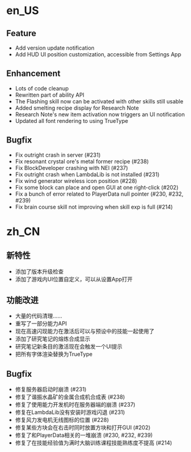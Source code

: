 en_US
=====

## Feature

* Add version update notification
* Add HUD UI position customization, accessible from Settings App

## Enhancement

* Lots of code cleanup
* Rewritten part of ability API
* The Flashing skill now can be activated with other skills still usable
* Added smelting recipe display for Research Note
* Research Note's new item activation now triggers an UI notification
* Updated all font rendering to using TrueType

## Bugfix

* Fix outright crash in server (#231)
* Fix resonant crystal ore's metal former recipe (#238)
* Fix BlockDeveloper crashing with NEI (#237)
* Fix outright crash when LambdaLib is not installed (#231)
* Fix wind generator wireless icon position (#228)
* Fix some block can place and open GUI at one right-click (#202)
* Fix a bunch of error related to PlayerData null pointer (#230, #232, #239)
* Fix brain course skill not improving when skill exp is full (#214)

zh_CN
=====

## 新特性

* 添加了版本升级检查
* 添加了游戏内UI位置自定义，可以从设置App打开

## 功能改进

* 大量的代码清理……
* 重写了一部分能力API
* 现在高速闪现能力在激活后可以与预设中的技能一起使用了
* 添加了研究笔记的熔炼合成显示
* 研究笔记新条目的激活现在会触发一个UI提示
* 把所有字体渲染替换为TrueType

## Bugfix

* 修复服务器启动时崩溃 (#231)
* 修复了谐振水晶矿的金属合成机合成表 (#238)
* 修复了使用能力开发机时在服务器端的崩溃 (#237)
* 修复在LambdaLib没有安装时游戏闪退 (#231)
* 修复风力发电机无线图标的位置 (#228)
* 修复某些方块会在右击时同时放置方块和打开GUI (#202)
* 修复了和PlayerData相关的一堆崩溃 (#230, #232, #239)
* 修复了在技能经验值为满时大脑训练课程技能熟练度不提高 (#214)
